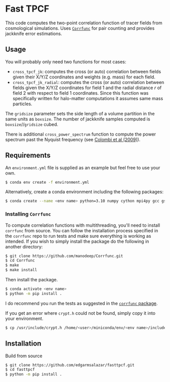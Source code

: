 # Fast TPCF

This code computes the two-point correlation function of tracer fields from cosmological simulations. Uses [`Corrfunc`](https://github.com/manodeep/Corrfunc) for pair counting and provides jackknife error estimations. 

## Usage

You will probably only need two functions for most cases: 
- `cross_tpcf_jk`: computes the cross (or auto) correlation between fields given their X/Y/Z coordinates and weights (e.g. mass) for each field.
- `cross_tpcf_jk_radial`: computes the cross (or auto) correlation between fields given the X/Y/Z coordinates for field 1 and the radial distance $r$ of field 2 with respect to field 1 coordinates. Since this function was specifically written for halo-matter computations  it assumes same mass particles.

The `gridsize` parameter sets the side length of a volume partition in the same units as `boxsize`. The number of jackknife samples computed is `boxsize`//`gridsize` cubed.

There is additional `cross_power_spectrum` function to compute the power spectrum past the Nyquist frequency (see [Colombi et al (2009)](https://ui.adsabs.harvard.edu/abs/2009MNRAS.393..511C/abstract)).

## Requirements
An `environment.yml` file is supplied as an example but feel free to use your own. 
```sh
$ conda env create -f environment.yml
```
Alternatively, create a conda environment including the following packages:
```sh
$ conda create --name <env name> python=3.10 numpy cython mpi4py gcc gsl
```

### Installing `Corrfunc`
To compute correlation functions with multithreading, you'll need to install `corrfunc` from source. You can follow the installation process specified in the `corrfunc` repo to run tests and make sure everything is working as intended. If you wish to simply install the package do the following in another directory:
```sh
$ git clone https://github.com/manodeep/Corrfunc.git
$ cd Corrfunc
$ make
$ make install
```
Then install the package.
```sh
$ conda activate <env name>
$ python -m pip install .
```
I do recommend you run the tests as suggested in the [`corrfunc` package](https://github.com/manodeep/Corrfunc?tab=readme-ov-file#method-1-source-installation-recommended).

If you get an error where `crypt.h` could not be found, simply copy it into your environment.
```sh
$ cp /usr/include/crypt.h /home/<user>/miniconda/env/<env name>/include/python3.XX/
```

## Installation
Build from source
```sh
$ git clone https://github.com/edgarmsalazar/fasttpcf.git
$ cd fasttpcf
$ python -m pip install .
```
